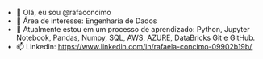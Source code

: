 - 👋 Olá, eu sou @rafaconcimo
- 👀 Área de interesse: Engenharia de Dados
- 🌱 Atualmente estou em um processo de aprendizado: Python, Jupyter Notebook, Pandas, Numpy, SQL, AWS, AZURE, DataBricks Git e GitHub.
- 📫 Linkedin: https://www.linkedin.com/in/rafaela-concimo-09902b19b/
